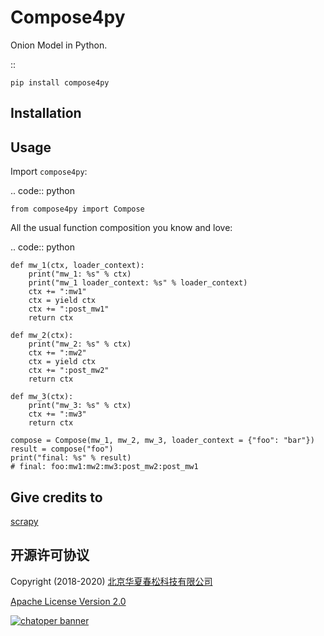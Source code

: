 # Compose4py

Onion Model in Python.

::

    pip install compose4py

## Installation

## Usage

Import `compose4py`:

.. code:: python

    from compose4py import Compose

All the usual function composition you know and love:

.. code:: python

    def mw_1(ctx, loader_context):
        print("mw_1: %s" % ctx)
        print("mw_1 loader_context: %s" % loader_context)
        ctx += ":mw1"
        ctx = yield ctx
        ctx += ":post_mw1"
        return ctx

    def mw_2(ctx):
        print("mw_2: %s" % ctx)
        ctx += ":mw2"
        ctx = yield ctx
        ctx += ":post_mw2"
        return ctx

    def mw_3(ctx):
        print("mw_3: %s" % ctx)
        ctx += ":mw3"
        return ctx

    compose = Compose(mw_1, mw_2, mw_3, loader_context = {"foo": "bar"})
    result = compose("foo")
    print("final: %s" % result)
    # final: foo:mw1:mw2:mw3:post_mw2:post_mw1

## Give credits to

[scrapy](https://github.com/scrapy/scrapy)

## 开源许可协议

Copyright (2018-2020) <a href="https://www.chatopera.com/" target="_blank">北京华夏春松科技有限公司</a>

[Apache License Version 2.0](https://github.com/chatopera/cosin/blob/master/LICENSE)

[![chatoper banner][co-banner-image]][co-url]

[co-banner-image]: https://user-images.githubusercontent.com/3538629/42383104-da925942-8168-11e8-8195-868d5fcec170.png
[co-url]: https://www.chatopera.com
